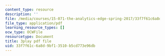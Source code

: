 ```yaml
---
content_type: resource
description: ''
file: /media/courses/15-071-the-analytics-edge-spring-2017/33f7f61c6a8d9bf13510b5cd773e96db_qhOVXxNXAug.pdf
file_type: application/pdf
learning_resource_types: []
ocw_type: OCWFile
resourcetype: Document
title: 3play pdf file
uid: 33f7f61c-6a8d-9bf1-3510-b5cd773e96db
---
```

